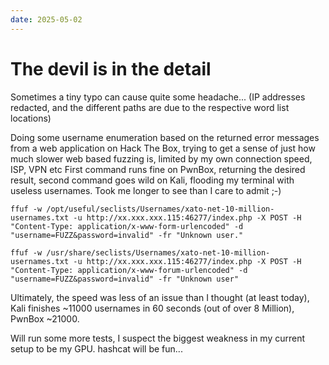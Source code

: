 ```yaml
---
date: 2025-05-02
---
```

# The devil is in the detail

Sometimes a tiny typo can cause quite some headache...
(IP addresses redacted, and the different paths are due to the respective word list locations)

Doing some username enumeration based on the returned error messages from a web application on Hack The Box, trying to get a sense of just how much slower web based fuzzing is, limited by my own connection speed, ISP, VPN etc
First command runs fine on PwnBox, returning the desired result, second command goes wild on Kali, flooding my terminal with useless usernames.
Took me longer to see than I care to admit ;-)

```shell
ffuf -w /opt/useful/seclists/Usernames/xato-net-10-million-usernames.txt -u http://xx.xxx.xxx.115:46277/index.php -X POST -H "Content-Type: application/x-www-form-urlencoded" -d "username=FUZZ&password=invalid" -fr "Unknown user."
```

```shell
ffuf -w /usr/share/seclists/Usernames/xato-net-10-million-usernames.txt -u http://xx.xxx.xxx.115:46277/index.php -X POST -H "Content-Type: application/x-www-forum-urlencoded" -d "username=FUZZ&password=invalid" -fr "Unknown user"
```

Ultimately, the speed was less of an issue than I thought (at least today), Kali finishes ~11000 usernames in 60 seconds (out of over 8 Million), PwnBox ~21000.

Will run some more tests, I suspect the biggest weakness in my current setup to be my GPU. hashcat will be fun...